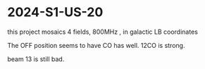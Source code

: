 # 2024-S1-US-20

this project mosaics 4 fields, 800MHz , in galactic LB coordinates

The OFF position seems to have CO has well.   12CO is strong.

beam 13 is still bad.
